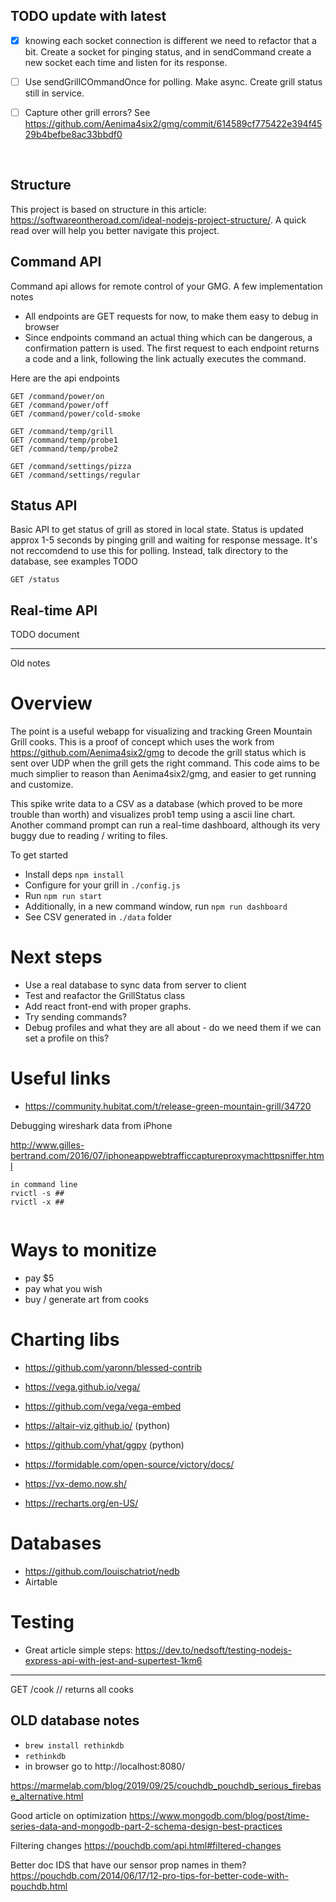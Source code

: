 ## TODO update with latest

- [x] knowing each socket connection is different we need to refactor that a bit. Create a socket for pinging status, and in sendCommand create a new socket each time and listen for its response.
- [ ] Use sendGrillCOmmandOnce for polling. Make async. Create grill status still in service.


- [ ] Capture other grill errors? See https://github.com/Aenima4six2/gmg/commit/614589cf775422e394f4529b4befbe8ac33bbdf0 

‭

## Structure

This project is based on structure in this article: https://softwareontheroad.com/ideal-nodejs-project-structure/. A quick read over will help you better navigate this project.


## Command API

Command api allows for remote control of your GMG. A few implementation notes

- All endpoints are GET requests for now, to make them easy to debug in browser
- Since endpoints command an actual thing which can be dangerous, a confirmation pattern is used. The first request to each endpoint returns a code and a link, following the link actually executes the command.

Here are the api endpoints

```
GET /command/power/on
GET /command/power/off
GET /command/power/cold-smoke

GET /command/temp/grill
GET /command/temp/probe1
GET /command/temp/probe2

GET /command/settings/pizza
GET /command/settings/regular
```

## Status API

Basic API to get status of grill as stored in local state. Status is updated approx 1-5 seconds by pinging grill and waiting for response message. It's not reccomdend to use this for polling. Instead, talk directory to the database, see examples TODO

```
GET /status

```

## Real-time API 

TODO document 



---------------

Old notes

# Overview

The point is a useful webapp for visualizing and tracking Green Mountain Grill cooks. This is a proof of concept which uses the work from https://github.com/Aenima4six2/gmg to decode the grill status which is sent over UDP when the grill gets the right command. This code aims to be much simplier to reason than Aenima4six2/gmg, and easier to get running and customize. 

This spike write data to a CSV as a database (which proved to be more trouble than worth) and visualizes prob1 temp using a ascii line chart. Another command prompt can run a real-time dashboard, although its very buggy due to reading / writing to files. 

To get started 

- Install deps `npm install`
- Configure for your grill in `./config.js`
- Run `npm run start`
- Additionally, in a new command window, run `npm run dashboard`
- See CSV generated in `./data` folder

# Next steps

- Use a real database to sync data from server to client
- Test and reafactor the GrillStatus class
- Add react front-end with proper graphs.
- Try sending commands? 
- Debug profiles and what they are all about - do we need them if we can set a profile on this? 




# Useful links

- https://community.hubitat.com/t/release-green-mountain-grill/34720

Debugging wireshark data from iPhone 

http://www.gilles-bertrand.com/2016/07/iphoneappwebtrafficcaptureproxymachttpsniffer.html


```
in command line
rvictl -s ##
rvictl -x ##


```

# Ways to monitize

- pay $5
- pay what you wish
- buy / generate art from cooks


# Charting libs

- https://github.com/yaronn/blessed-contrib
- https://vega.github.io/vega/
- https://github.com/vega/vega-embed
- https://altair-viz.github.io/ (python)
- https://github.com/yhat/ggpy (python)



- https://formidable.com/open-source/victory/docs/
- https://vx-demo.now.sh/
- https://recharts.org/en-US/


# Databases

- https://github.com/louischatriot/nedb
- Airtable


# Testing

- Great article simple steps: https://dev.to/nedsoft/testing-nodejs-express-api-with-jest-and-supertest-1km6




-------

GET /cook
// returns all cooks 



## OLD database notes

- `brew install rethinkdb`
- `rethinkdb`
- in browser go to http://localhost:8080/

https://marmelab.com/blog/2019/09/25/couchdb_pouchdb_serious_firebase_alternative.html


Good article on optimization
https://www.mongodb.com/blog/post/time-series-data-and-mongodb-part-2-schema-design-best-practices


Filtering changes
https://pouchdb.com/api.html#filtered-changes


Better doc IDS that have our sensor prop names in them?
https://pouchdb.com/2014/06/17/12-pro-tips-for-better-code-with-pouchdb.html